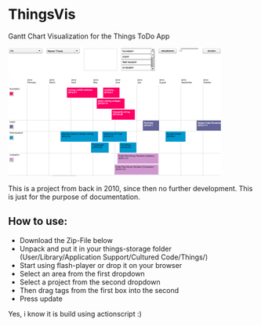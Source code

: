 # ThingsVis
Gantt Chart Visualization for the Things ToDo App

![Gantt Vis](https://github.com/sebastian-meier/ThingsVis/blob/master/thingsVisualizer1.gif?raw=true)

This is a project from back in 2010, since then no further development.
This is just for the purpose of documentation.

## How to use:
- Download the Zip-File below
- Unpack and put it in your things-storage folder<br>(User/Library/Application Support/Cultured Code/Things/)
- Start using flash-player or drop it on your browser
- Select an area from the first dropdown
- Select a project from the second dropdown
- Then drag tags from the first box into the second
- Press update

Yes, i know it is build using actionscript :)
